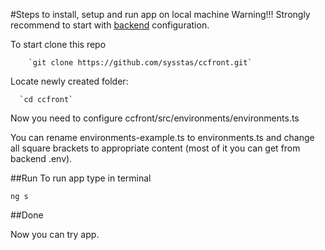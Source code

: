 #Steps to install, setup and run app on local machine
Warning!!! Strongly recommend to start with [backend](https://github.com/sysstas/ccback) configuration.

To start clone this repo
    
        `git clone https://github.com/sysstas/ccfront.git` 
        
Locate newly created folder: 

      `cd ccfront`

Now you need to configure ccfront/src/environments/environments.ts

You can rename environments-example.ts to environments.ts and change all square 
brackets to appropriate content (most of it you can get from backend .env).

##Run
To run app type in terminal

    ng s
    
 ##Done
 
 Now you can try app.

